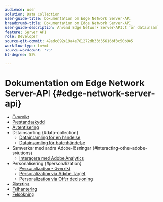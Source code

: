 ```yaml
---
audience: user
solution: Data Collection
user-guide-title: Dokumentation om Edge Network Server-API
breadcrumb-title: Dokumentation om Edge Network Server-API
user-guide-description: Använd Edge Network Server-API:t för datainsamling, personanpassning, annonsering och marknadsföring med Experience Cloud eller Experience Platform Edge-tjänster.
feature: Server API
role: Developer
source-git-commit: 49adc892e19a4e781272db35d35616bf3c50b985
workflow-type: tm+mt
source-wordcount: '76'
ht-degree: 55%

---
```



# Dokumentation om Edge Network Server-API {#edge-network-server-api}

* [Översikt](overview.md)
* [Prestandaskydd](guardrails.md)
* [Autentisering](authentication.md)
* Datainsamling {#data-collection}
   * [Datainsamling för en händelse](interactive-data-collection.md)
   * [Datainsamling för batchhändelse](non-interactive-data-collection.md)
* Samverkar med andra Adobe-lösningar {#interacting-other-adobe-solutions}
   * [Interagera med Adobe Analytics](interacting-adobe-analytics.md)
* Personalisering {#personalization}
   * [Personalization - översikt](personalization-overview.md)
   * [Personalization via Adobe Target](personalization-target.md)
   * [Personalization via Offer decisioning](personalization-offer-decisioning.md)
* [Platstips](location-hints.md)
* [Felhantering](error-handling.md)
* [Felsökning](troubleshooting.md)